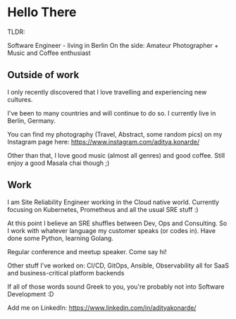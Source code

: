 # Hello There

TLDR:

Software Engineer - living in Berlin
On the side: Amateur Photographer + Music and Coffee enthusiast

## Outside of work

I only recently discovered that I love travelling and experiencing new cultures.

I've been to many countries and will continue to do so. I currently live in Berlin, Germany.

You can find my photography (Travel, Abstract, some random pics) on my Instagram page here: https://www.instagram.com/aditya.konarde/

Other than that, I love good music (almost all genres) and good coffee. Still enjoy a good Masala chai though ;)

## Work

I am Site Reliability Engineer working in the Cloud native world. Currently focusing on Kubernetes, Prometheus and all the usual SRE stuff :)

At this point I believe an SRE shuffles between Dev, Ops and Consulting. So I work with whatever language my customer speaks (or codes in). Have done some Python, learning Golang.

Regular conference and meetup speaker. Come say hi!

Other stuff I've worked on: CI/CD, GitOps, Ansible, Observability all for SaaS and business-critical platform backends

If all of those words sound Greek to you, you're probably not into Software Development :D

Add me on LinkedIn: https://www.linkedin.com/in/adityakonarde/
